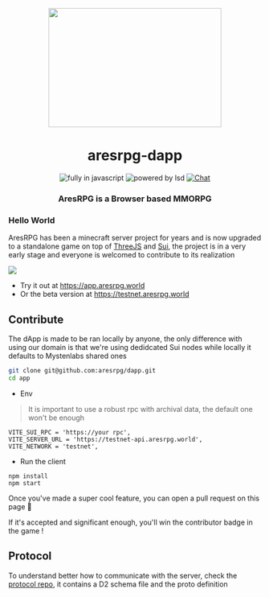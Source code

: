 <p align=center>
  <img src="https://user-images.githubusercontent.com/11330271/208825167-77d7bc78-17d0-4f33-ad35-d108b6fac730.gif" height="237px" width="344"/>
</p>
<h1 align=center>aresrpg-dapp</h1>
<p align=center>
  <img src="https://img.shields.io/badge/Made%20with-Javascript-%23f7df1e?style=for-the-badge" alt="fully in javascript"/>
  <img src="https://img.shields.io/badge/Powered%20By-Black%20Magic-blueviolet?style=for-the-badge" alt="powered by lsd"/>
  <a href="https://discord.gg/gaqrFT5">
    <img src="https://img.shields.io/discord/265104803531587584.svg?logo=discord&style=for-the-badge" alt="Chat"/>
  </a>
</p>
<h3 align=center>AresRPG is a Browser based MMORPG</h3>

### Hello World

AresRPG has been a minecraft server project for years and is now upgraded to a standalone game on top of [ThreeJS](https://threejs.org/) and [Sui](https://sui.io/), the project is in a very early stage and everyone is welcomed to contribute to its realization

![](https://i.imgur.com/0vqKvlN.jpeg)

- Try it out at https://app.aresrpg.world
- Or the beta version at https://testnet.aresrpg.world

## Contribute

The dApp is made to be ran locally by anyone, the only difference with using our domain is that we're using dedidcated Sui nodes while locally it defaults to Mystenlabs shared ones

```sh
git clone git@github.com:aresrpg/dapp.git
cd app
```

- Env

> It is important to use a robust rpc with archival data, the default one won't be enough

```
VITE_SUI_RPC = 'https://your rpc',
VITE_SERVER_URL = 'https://testnet-api.aresrpg.world',
VITE_NETWORK = 'testnet',
```

- Run the client

```
npm install
npm start
```

Once you've made a super cool feature, you can open a pull request on this page 🥇

If it's accepted and significant enough, you'll win the contributor badge in the game !

## Protocol

To understand better how to communicate with the server, check the [protocol repo](https://github.com/aresrpg/aresrpg-protocol), it contains a D2 schema file and the proto definition
